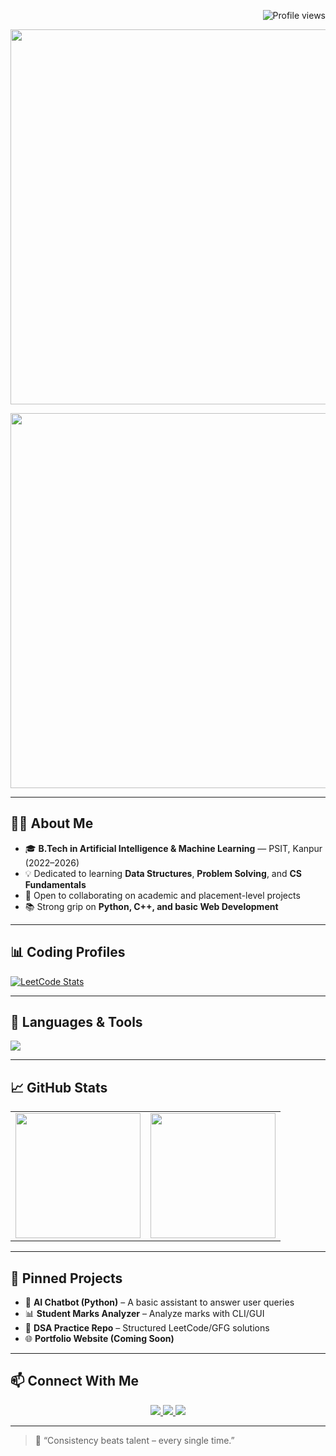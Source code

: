 <!-- Profile views -->
<p align="right">
  <img src="https://komarev.com/ghpvc/?username=brajesh-chaurasia&label=Profile+Views&color=blue&style=flat" alt="Profile views" />
</p>

<!-- Banner Heading -->
<p align="center">
  <img src="https://raw.githubusercontent.com/harsh98trivedi/readme-templates/main/images/coder.gif" width="600"/>
</p>

<!-- Animated Young Coder Image -->
<p align="center">
  <img src="https://oaidalleapiprodscus.blob.core.windows.net/private/org-LHWrJcsPFBWk2DcAlv7uPXoT/user-SObJQkRDjHKeelMd0jPtAiMv/img-KdCKE2oBrNVwTfQv0kJc10qt.png?st=2025-07-19T10%3A54%3A08Z&se=2025-07-19T12%3A54%3A08Z&sp=r&sv=2021-08-06&sr=b&sig=3UI08mcVQOynbnxUieZb8XTU6Nm2pgu5JKdb1RwLm%2Fo%3D" width="600"/>
</p>

---

## 👨‍🎓 About Me

- 🎓 **B.Tech in Artificial Intelligence & Machine Learning** — PSIT, Kanpur (2022–2026)
- 💡 Dedicated to learning **Data Structures**, **Problem Solving**, and **CS Fundamentals**
- 💬 Open to collaborating on academic and placement-level projects
- 📚 Strong grip on **Python, C++, and basic Web Development**

---

## 📊 Coding Profiles

[![LeetCode Stats](https://leetcard.jacoblin.cool/2213186?theme=dark&font=Consolas&ext=activity)](https://leetcode.com/u/2213186/)

---

## 🧰 Languages & Tools

<img src="https://skillicons.dev/icons?i=py,cpp,html,css,js,react,git,github,vscode" />

---

## 📈 GitHub Stats

<table>
  <tr>
    <td><img src="https://github-readme-stats.vercel.app/api?username=brajesh-chaurasia&show_icons=true&theme=github_dark&count_private=true" height="200"/></td>
    <td><img src="https://github-readme-streak-stats.herokuapp.com?user=brajesh-chaurasia&theme=github-dark" height="200"/></td>
  </tr>
</table>

---

## 📌 Pinned Projects

- 🤖 **AI Chatbot (Python)** – A basic assistant to answer user queries
- 📊 **Student Marks Analyzer** – Analyze marks with CLI/GUI
- 📂 **DSA Practice Repo** – Structured LeetCode/GFG solutions
- 🌐 **Portfolio Website (Coming Soon)**

---

## 📫 Connect With Me

<p align="center">
  <a href="https://www.linkedin.com/in/brajesh-chaurasia/" target="_blank">
    <img src="https://img.shields.io/badge/LinkedIn-0077B5?style=for-the-badge&logo=linkedin&logoColor=white" />
  </a>
  <a href="https://www.instagram.com/ig_brajesh_18" target="_blank">
    <img src="https://img.shields.io/badge/Instagram-E4405F?style=for-the-badge&logo=instagram&logoColor=white" />
  </a>
  <a href="https://github.com/brajesh-chaurasia" target="_blank">
    <img src="https://img.shields.io/badge/GitHub-171515?style=for-the-badge&logo=github&logoColor=white" />
  </a>
</p>

---

> 🚀 “Consistency beats talent – every single time.”
